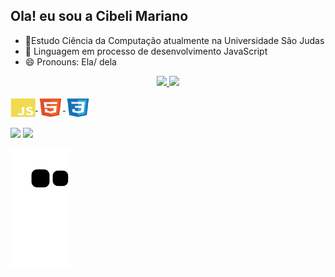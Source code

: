 ## Ola! eu sou a Cibeli Mariano

- 🌱Estudo Ciência da Computação atualmente na Universidade São Judas
- 📝 Linguagem em processo de desenvolvimento JavaScript
- 😄 Pronouns: Ela/ dela


<div align="center">
  <a href="https://github.com/Cibeli-Mariano">
  <img height="160em" src="https://github-readme-stats.vercel.app/api?username=cibeli-mariano&show_icons=true&theme=dracula&include_all_commits=true&count_private=true"/>
  <img height="160em" src="https://github-readme-stats.vercel.app/api/top-langs/?username=cibeli-mariano&layout=compact&langs_count=7&theme=dracula"/>
</div>
<div style="display: inline_block"><br>
  <img align="center" alt="cib-Js" height="30" width="40" src="https://raw.githubusercontent.com/devicons/devicon/master/icons/javascript/javascript-plain.svg">
  <img align="center" alt="cib-HTML" height="30" width="40" src="https://raw.githubusercontent.com/devicons/devicon/master/icons/html5/html5-original.svg">
  <img align="center" alt="cib-CSS" height="30" width="40" src="https://raw.githubusercontent.com/devicons/devicon/master/icons/css3/css3-original.svg">
</div>

 <br>
 
<div> 
  <a href = "mailto:cibeli.mariano@outlook.com"><img src="https://img.shields.io/badge/-Gmail-%23333?style=for-the-badge&logo=gmail&logoColor=white" target="_blank"></a>
  <a href="https://www.linkedin.com/in/cibeli-mariano/" target="_blank"><img src="https://img.shields.io/badge/-LinkedIn-%230077B5?style=for-the-badge&logo=linkedin&logoColor=white" target="_blank"></a> 

  ![Snake animation](https://github.com/cibeli-mariano/cibeli-mariano/blob/output/github-contribution-grid-snake.svg)
 
</div>
